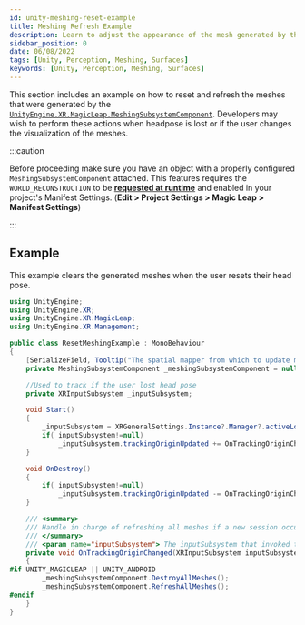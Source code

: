 ```yaml
---
id: unity-meshing-reset-example
title: Meshing Refresh Example
description: Learn to adjust the appearance of the mesh generated by the Magic Leap 2.
sidebar_position: 0
date: 06/08/2022
tags: [Unity, Perception, Meshing, Surfaces]
keywords: [Unity, Perception, Meshing, Surfaces]
---
```


This section includes an example on how to reset and refresh the meshes that were generated by the [`UnityEngine.XR.MagicLeap.MeshingSubsystemComponent`](/versioned_docs/version-31-Aug-2023/guides/unity/perception/meshing/unity-meshing-subsystem-component.md). Developers may wish to perform these actions when headpose is lost or if the user changes the visualization of the meshes.

:::caution

Before proceeding make sure you have an object with a properly configured `MeshingSubsystemComponent` attached. This features requires the  `WORLD_RECONSTRUCTION` to be **[requested at runtime](/versioned_docs/version-31-Aug-2023/guides/unity/permissions/requesting-permissions.md#requesting-normal-install-time-permissions)** and enabled in your project's Manifest Settings. (**Edit > Project Settings > Magic Leap > Manifest Settings**)

:::

## Example

This example clears the generated meshes when the user resets their head pose.

```csharp showLineNumbers
using UnityEngine;
using UnityEngine.XR;
using UnityEngine.XR.MagicLeap;
using UnityEngine.XR.Management;

public class ResetMeshingExample : MonoBehaviour
{
    [SerializeField, Tooltip("The spatial mapper from which to update mesh params.")]
    private MeshingSubsystemComponent _meshingSubsystemComponent = null;

    //Used to track if the user lost head pose
    private XRInputSubsystem _inputSubsystem;

    void Start()
    {
        _inputSubsystem = XRGeneralSettings.Instance?.Manager?.activeLoader?.GetLoadedSubsystem<XRInputSubsystem>();
        if(_inputSubsystem!=null)
            _inputSubsystem.trackingOriginUpdated += OnTrackingOriginChanged;
    }

    void OnDestroy()
    {
        if(_inputSubsystem!=null) 
            _inputSubsystem.trackingOriginUpdated -= OnTrackingOriginChanged;
    }

    /// <summary>
    /// Handle in charge of refreshing all meshes if a new session occurs
    /// </summary>
    /// <param name="inputSubsystem"> The inputSubsystem that invoked this event. </param>
    private void OnTrackingOriginChanged(XRInputSubsystem inputSubsystem)
    {
#if UNITY_MAGICLEAP || UNITY_ANDROID
        _meshingSubsystemComponent.DestroyAllMeshes();
        _meshingSubsystemComponent.RefreshAllMeshes();
#endif
    }
}
```

